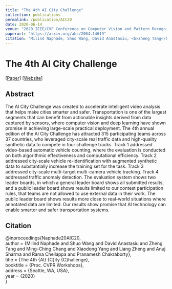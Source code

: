 ```yaml
---
title: "The 4th AI City Challenge"
collection: publications
permalink: /publication/AIC20
date: 2020-06-14
venue: "2020 IEEE/CVF Conference on Computer Vision and Pattern Recognition - 4th AI City Challenge Workshop"
paperurl: "https://arxiv.org/abs/2004.14619"
citation: 'Milind Naphade, Shuo Wang, David Anastasiu, <b>Zheng Tang</b>, Ming-Ching Chang, Xiaodong Yang, Liang Zheng, Anuj Sharma, Rama Chellappa and Pranamesh Chakraborty. "The 4th AI City Challenge". <i>Proceedings of 2020 IEEE/CVF Conference on Computer Vision and Pattern Recognition Workshops (CVPRW 2020)</i>. 2020.'
---
```

# The 4th AI City Challenge

[<a href="https://arxiv.org/abs/2004.14619">Paper</a>]
[<a href="https://www.aicitychallenge.org/">Website</a>]

## Abstract
The AI City Challenge was created to accelerate intelligent video analysis that helps make cities smarter and safer. Transportation is one of the largest segments that can benefit from actionable insights derived from data captured by sensors, where computer vision and deep learning have shown promise in achieving large-scale practical deployment. The 4th annual edition of the AI City Challenge has attracted 315 participating teams across 37 countries, who leveraged city-scale real traffic data and high-quality synthetic data to compete in four challenge tracks. Track 1 addressed video-based automatic vehicle counting, where the evaluation is conducted on both algorithmic effectiveness and computational efficiency. Track 2 addressed city-scale vehicle re-identification with augmented synthetic data to substantially increase the training set for the task. Track 3 addressed city-scale multi-target multi-camera vehicle tracking. Track 4 addressed traffic anomaly detection. The evaluation system shows two leader boards, in which a general leader board shows all submitted results, and a public leader board shows results limited to our contest participation rules, that teams are not allowed to use external data in their work. The public leader board shows results more close to real-world situations where annotated data are limited. Our results show promise that AI technology can enable smarter and safer transportation systems.

## Citation
@inproceedings{Naphade20AIC20,  
author = {Milind Naphade and Shuo Wang and David Anastasiu and Zheng Tang and Ming-Ching Chang and Xiaodong Yang and Liang Zheng and Anuj Sharma and Rama Chellappa and Pranamesh Chakraborty},  
title = {The 4th {AI} {C}ity {C}hallenge},  
booktitle = {Proc. CVPR Workshops},  
address = {Seattle, WA, USA},  
year = {2020}  
}
